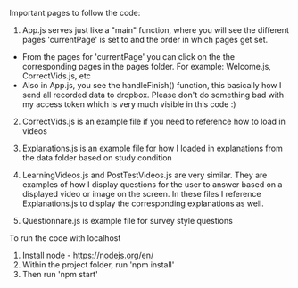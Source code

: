 
Important pages to follow the code:

1) App.js serves just like a "main" function, where you will see the different pages 'currentPage' is set to and the order in which pages get set. 
- From the pages for 'currentPage' you can click on the the corresponding pages in the pages folder. For example: Welcome.js, CorrectVids.js, etc
- Also in App.js, you see the handleFinish() function, this basically how I send all recorded data to dropbox. Please don't do something bad with my access token which is very much visible in this code :) 

2) CorrectVids.js is an example file if you need to reference how to load in videos

3) Explanations.js is an example file for how I loaded in explanations from the data folder based on study condition

4) LearningVideos.js and PostTestVideos.js are very similar. They are examples of how I display questions for the user to answer based on a displayed video or image on the screen. In these files I reference Explanations.js to display the corresponding explanations as well.

5) Questionnare.js is example file for survey style questions 



To run the code with localhost

1) Install node -  https://nodejs.org/en/ 
2) Within the project folder, run 'npm install'
3) Then run 'npm start'
